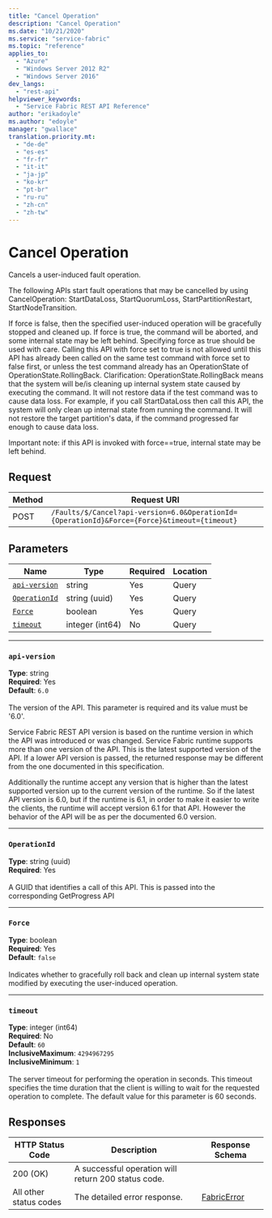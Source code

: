 ```yaml
---
title: "Cancel Operation"
description: "Cancel Operation"
ms.date: "10/21/2020"
ms.service: "service-fabric"
ms.topic: "reference"
applies_to: 
  - "Azure"
  - "Windows Server 2012 R2"
  - "Windows Server 2016"
dev_langs: 
  - "rest-api"
helpviewer_keywords: 
  - "Service Fabric REST API Reference"
author: "erikadoyle"
ms.author: "edoyle"
manager: "gwallace"
translation.priority.mt: 
  - "de-de"
  - "es-es"
  - "fr-fr"
  - "it-it"
  - "ja-jp"
  - "ko-kr"
  - "pt-br"
  - "ru-ru"
  - "zh-cn"
  - "zh-tw"
---
```

# Cancel Operation
Cancels a user-induced fault operation.

The following APIs start fault operations that may be cancelled by using CancelOperation: StartDataLoss, StartQuorumLoss, StartPartitionRestart, StartNodeTransition.

If force is false, then the specified user-induced operation will be gracefully stopped and cleaned up.  If force is true, the command will be aborted, and some internal state
may be left behind.  Specifying force as true should be used with care.  Calling this API with force set to true is not allowed until this API has already
been called on the same test command with force set to false first, or unless the test command already has an OperationState of OperationState.RollingBack.
Clarification: OperationState.RollingBack means that the system will be/is cleaning up internal system state caused by executing the command.  It will not restore data if the
test command was to cause data loss.  For example, if you call StartDataLoss then call this API, the system will only clean up internal state from running the command.
It will not restore the target partition's data, if the command progressed far enough to cause data loss.

Important note:  if this API is invoked with force==true, internal state may be left behind.


## Request
| Method | Request URI |
| ------ | ----------- |
| POST | `/Faults/$/Cancel?api-version=6.0&OperationId={OperationId}&Force={Force}&timeout={timeout}` |


## Parameters
| Name | Type | Required | Location |
| --- | --- | --- | --- |
| [`api-version`](#api-version) | string | Yes | Query |
| [`OperationId`](#operationid) | string (uuid) | Yes | Query |
| [`Force`](#force) | boolean | Yes | Query |
| [`timeout`](#timeout) | integer (int64) | No | Query |

____
### `api-version`
__Type__: string <br/>
__Required__: Yes<br/>
__Default__: `6.0` <br/>
<br/>
The version of the API. This parameter is required and its value must be '6.0'.

Service Fabric REST API version is based on the runtime version in which the API was introduced or was changed. Service Fabric runtime supports more than one version of the API. This is the latest supported version of the API. If a lower API version is passed, the returned response may be different from the one documented in this specification.

Additionally the runtime accept any version that is higher than the latest supported version up to the current version of the runtime. So if the latest API version is 6.0, but if the runtime is 6.1, in order to make it easier to write the clients, the runtime will accept version 6.1 for that API. However the behavior of the API will be as per the documented 6.0 version.


____
### `OperationId`
__Type__: string (uuid) <br/>
__Required__: Yes<br/>
<br/>
A GUID that identifies a call of this API.  This is passed into the corresponding GetProgress API

____
### `Force`
__Type__: boolean <br/>
__Required__: Yes<br/>
__Default__: `false` <br/>
<br/>
Indicates whether to gracefully roll back and clean up internal system state modified by executing the user-induced operation.

____
### `timeout`
__Type__: integer (int64) <br/>
__Required__: No<br/>
__Default__: `60` <br/>
__InclusiveMaximum__: `4294967295` <br/>
__InclusiveMinimum__: `1` <br/>
<br/>
The server timeout for performing the operation in seconds. This timeout specifies the time duration that the client is willing to wait for the requested operation to complete. The default value for this parameter is 60 seconds.

## Responses

| HTTP Status Code | Description | Response Schema |
| --- | --- | --- |
| 200 (OK) | A successful operation will return 200 status code.<br/> |  |
| All other status codes | The detailed error response.<br/> | [FabricError](sfclient-model-fabricerror.md) |
